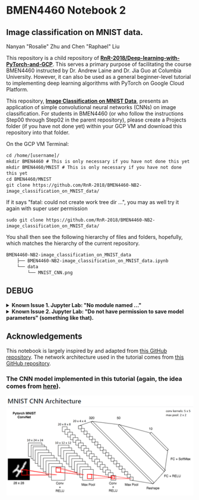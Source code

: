 # BMEN4460 Notebook 2
## Image classification on MNIST data.
Nanyan "Rosalie" Zhu and Chen "Raphael" Liu

This repository is a child repository of [**RnR-2018/Deep-learning-with-PyTorch-and-GCP**](https://github.com/RnR-2018/Deep-learning-with-PyTorch-and-GCP). This serves a primary purpose of facilitating the course BMEN4460 instructed by Dr. Andrew Laine and Dr. Jia Guo at Columbia University. However, it can also be used as a general beginner-level tutorial to implementing deep learning algorithms with PyTorch on Google Cloud Platform.

This repository, [**Image Classification on MNIST Data**](https://github.com/RnR-2018/BMEN4460-NB2-image_classification_on_MNIST_data
), presents an application of simple convolutional neural networks (CNNs) on image classification. For students in BMEN4460 (or who follow the instructions Step00 through Step02 in the parent repository), please create a Projects folder (if you have not done yet) within your GCP VM and download this repository into that folder.

On the GCP VM Terminal:
```
cd /home/[username]/
mkdir BMEN4460 # This is only necessary if you have not done this yet
mkdir BMEN4460/MNIST # This is only necessary if you have not done this yet
cd BMEN4460/MNIST
git clone https://github.com/RnR-2018/BMEN4460-NB2-image_classification_on_MNIST_data/
```

If it says "fatal: could not create work tree dir ...", you may as well try it again with super user permission
```
sudo git clone https://github.com/RnR-2018/BMEN4460-NB2-image_classification_on_MNIST_data/
```

You shall then see the following hierarchy of files and folders, hopefully, which matches the hierarchy of the current repository.

```
BMEN4460-NB2-image_classification_on_MNIST_data
    ├── BMEN4460-NB2-image_classification_on_MNIST_data.ipynb
    └── data
        └── MNIST_CNN.png
```

## DEBUG

<details>
<summary><strong>Known Issue 1. Jupyter Lab: "No module named ..."</strong></summary>
<br>

If you followed the instructions given in the parent repository and used the Deep Learning VM quick creation routine, you might encounter an error when you try to run the commands in the jupyter notebook. It will probably say that you have not installed tensorflow (which we will use to download the MNIST dataset in this tutorial). What you will need to do is typing the following instructions in a new GCP VM SSH Terminal (you can keep the one that runs jupyter notebook as it is while opening a new SSH Terminal).

#### Step 1. Grant yourself the write permission over the anaconda directory (only necessary if you have not done this before).
```
sudo su [username]
cd /opt/anaconda3/env/ # If you installed anaconda in another directory the permission problem is not likely an issue for you.
ls -ll # You should see that you don't have the write permission.
sudo chmod 777 -R ./* # Grants read, write, execute permission to all users.
ls -ll # Now you should have all three permissions.
```

#### Step 2. Install some additional packages with anaconda (you should know how to do that by now).
```
conda activate BMEN4460
conda install -c anaconda tensorflow pandas seaborn
```

#### Step 3. Refresh the jupyter kernel (we don't think it is necessary but it worth trying if you still cannot use the newly-installed packages in your jupyter lab).
```
python -m ipykernel install --user --name BMEN4460 --display-name "Python3.7 BMEN4460"
```

</details>

<details>
<summary><strong>Known Issue 2. Jupyter Lab: "Do not have permission to save model parameters" (something like that).</strong></summary>
<br>

You know how to do this, right? In a new SSH Terminal (as long as not the one that keeps your jupyter lab running), type:
```
cd /home/[username]/Projects
sudo chmod 777 -R ./*
```

Run the jupyter lab block that gives you the error again and it should be fine now.

</details>

## Acknowledgements
This notebook is largely inspired by and adapted from [this GitHub repository](https://github.com/jkotra/mnist-pytorch). The network architecture used in the tutorial comes from [this GitHub repository](https://github.com/floydhub/mnist).

### The CNN model implemented in this tutorial (again, the idea comes from [here](https://github.com/floydhub/mnist)).
<img src="/data/MNIST_CNN.png" width="1000px">
